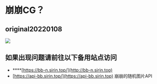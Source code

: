# 崩崩CG？

## original20220108

![](https://upload-bbs.mihoyo.com/upload/2022/01/10/5875627/6bb35359532cc7f972105a36e5507f0d_4479119133795422665.png)

## **如果出现问题请前往以下备用站点访问**

* ****[https://bb-n.sirin.top/](http://bb-n.sirin.top)
* [https://api-bb.sirin.top/](https://api-bb.sirin.top) 崩崩的随机图片API
